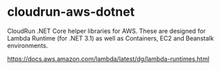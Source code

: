 # cloudrun-aws-dotnet
CloudRun .NET Core helper libraries for AWS. These are designed for Lambda Runtime (for .NET 3.1) as well as Containers, EC2 and Beanstalk environments.

https://docs.aws.amazon.com/lambda/latest/dg/lambda-runtimes.html
